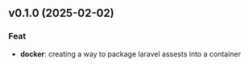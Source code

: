 ## v0.1.0 (2025-02-02)

### Feat

- **docker**: creating a way to package laravel assests into a container
